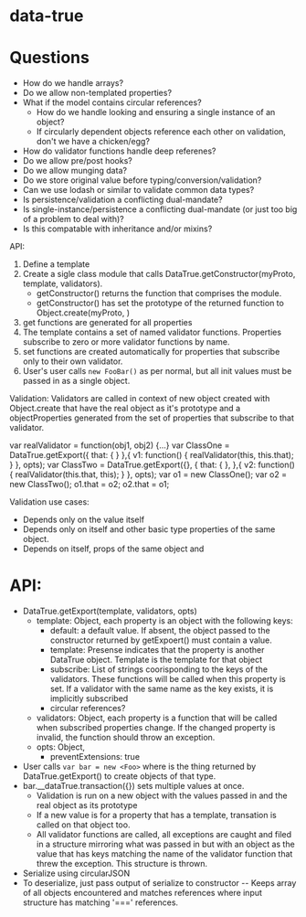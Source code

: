 # data-true

# Questions
* How do we handle arrays?
* Do we allow non-templated properties?
* What if the model contains circular references?
	* How do we handle looking and ensuring a single instance of an object?
	* If circularly dependent objects reference each other on validation, don't we have a chicken/egg?
* How do validator functions handle deep referenes?
* Do we allow pre/post hooks?
* Do we allow munging data?
* Do we store original value before typing/conversion/validation?
* Can we use lodash or similar to validate common data types?
* Is persistence/validation a conflicting dual-mandate?
* Is single-instance/persistence a conflicting dual-mandate (or just too big of a problem to deal with)?
* Is this compatable with inheritance and/or mixins?


API: 
1. Define a template
2. Create a sigle class module that calls DataTrue.getConstructor(myProto, template, validators).
	* getConstructor() returns the function that comprises the module.
	* getConstructor() has set the prototype of the returned function to Object.create(myProto, <generated props here>)
3. get functions are generated for all properties
4. The template contains a set of named validator functions. Properties subscribe to zero or more validator functions by name.
4. set functions are created automatically for properties that subscribe only to their own validator.
5. User's user calls `new FooBar()` as per normal, but all init values must be passed in as a single object.


Validation:
Validators are called in context of new object created with Object.create that have the real object as it's prototype and a objectProperties generated from the set of properties that subscribe to that validator.

var realValidator = function(obj1, obj2) {...}
var ClassOne = DataTrue.getExport({
		that: {
		}
	},{ v1: function() { realValidator(this, this.that); } }, opts);
var ClassTwo = DataTrue.getExport({}, {
		that: {
		},
	},{ v2: function() { realValidator(this.that, this); } }, opts);
var o1 = new ClassOne();
var o2 = new ClassTwo();
o1.that = o2;
o2.that = o1;


Validation use cases:
* Depends only on the value itself
* Depends only on itself and other basic type properties of the same object.
* Depends on itself, props of the same object and 






# API:
* DataTrue.getExport(template, validators, opts)
	* template: Object, each property is an object with the following keys:
		* default: a default value. If absent, the object passed to the constructor returned by getExpoert() must contain a value.
		* template: Presense indicates that the property is another DataTrue object. Template is the template for that object
		* subscribe: List of strings coorisponding to the keys of the validators. These functions will be called when this property is set. If a validator with the same name as the key exists, it is implicitly subscribed
		* circular references?
	* validators: Object, each property is a function that will be called when subscribed properties change. If the changed property is invalid, the function should throw an exception.
	* opts: Object, 
		* preventExtensions: true
* User calls `var bar = new <Foo>` where <Foo> is the thing returned by DataTrue.getExport() to create objects of that type.
* bar.__dataTrue.transaction({}) sets multiple values at once.
	* Validation is run on a new object with the values passed in and the real object as its prototype
	* If a new value is for a property that has a template, transation is called on that object too.
	* All validator functions are called, all exceptions are caught and filed in a structure mirroring what was passed in but with an object as the value that has keys matching the name of the validator function that threw the exception. This structure is thrown.
* Serialize using circularJSON
* To deserialize, just pass output of serialize to constructor -- Keeps array of all objects encountered and matches references where input structure has matching '===' references.





